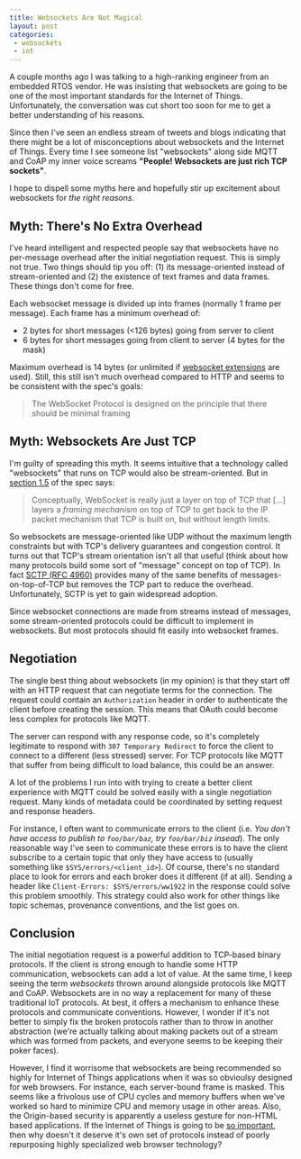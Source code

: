 ```yaml
---
title: Websockets Are Not Magical
layout: post
categories:
 - websockets
 - iot
---
```



A couple months ago I was talking to a high-ranking engineer from an embedded RTOS 
vendor. He was insisting that websockets are going to be one of the most important
standards for the Internet of Things. Unfortunately, the conversation was cut short
too soon for me to get a better understanding of his reasons.

Since then I've seen an endless stream of tweets and blogs indicating that there might be 
a lot of misconceptions about websockets and the Internet of Things. Every time I
see someone list "websockets" along side MQTT and CoAP my inner voice screams
**"People! Websockets are just rich TCP sockets"**. 

I hope to dispell some myths here and hopefully stir up excitement about websockets 
for _the right reasons_.


Myth: There's No Extra Overhead
-------------------------------

I've heard intelligent and respected people say that websockets have no per-message 
overhead after the initial negotiation request. This is simply not true. Two things 
should tip you off: (1) its message-oriented instead of stream-oriented and (2) the 
existence of text frames and data frames. These things don't come for free.

Each websocket message is divided up into frames (normally 1 frame per message). 
Each frame has a minimum overhead of:

* 2 bytes for short messages (<126 bytes) going from server to client
* 6 bytes for short messages going from client to server (4 bytes for the mask)

Maximum overhead is 14 bytes (or unlimited if [websocket extensions][0] are used). Still,
this still isn't much overhead compared to HTTP and seems to be consistent with the 
spec's goals:

> The WebSocket Protocol is designed on the principle that there should be minimal framing


Myth: Websockets Are Just TCP
-----------------------------

I'm guilty of spreading this myth. It seems intuitive that a technology called 
"websockets" that runs on TCP would also be stream-oriented. But in [section 1.5][1]
of the spec says:

> Conceptually, WebSocket is really just a layer on top of TCP that [...] layers a 
> _framing mechanism_ on top of TCP to get back to the IP packet mechanism that TCP is 
> built on, but without length limits.

So websockets are message-oriented like UDP without the maximum length constraints 
but with TCP's delivery guarantees and congestion control. It turns out that TCP's
stream orientation isn't all that useful (think about how many protocols build some
sort of "message" concept on top of TCP). In fact [SCTP (RFC 4960)][2] provides many
of the same benefits of messages-on-top-of-TCP but removes the TCP part to reduce 
the overhead. Unfortunately, SCTP is yet to gain widespread adoption.

Since websocket connections are made from streams instead of messages, some 
stream-oriented protocols could be difficult to implement in websockets. But most 
protocols should fit easily into websocket frames.


Negotiation
-----------

The single best thing about websockets (in my opinion) is that they start off with an 
HTTP request that can negotiate terms for the connection. The request could 
contain an `Authorization` header in order to authenticate the client before creating 
the session. This means that OAuth could become less complex for protocols like MQTT.

The server can respond with any response code, so it's completely legitimate to 
respond with `307 Temporary Redirect` to force the client to connect to a different
(less stressed) server. For TCP protocols like MQTT that suffer from being difficult 
to load balance, this could be an answer.

A lot of the problems I run into with trying to create a better client experience with
MQTT could be solved easily with a single negotiation request. Many kinds of metadata
could be coordinated by setting request and response headers. 

For instance, I often want to communicate errors to the client (i.e. _You don't have 
access to publish to `foo/bar/baz`, try `foo/bar/biz` insead_). The only reasonable 
way I've seen to communicate these errors is to have the client subscribe to a certain 
topic that only they have access to (usually something like `$SYS/errors/<client_id>`). 
Of course, there's no standard place to look for errors and each broker does it 
different (if at all). Sending a header like `Client-Errors: $SYS/errors/ww1922` in
the response could solve this problem smoothly. This strategy could also work for other 
things like topic schemas, provenance conventions, and the list goes on.


Conclusion
----------

The initial negotiation request is a powerful addition to TCP-based binary protocols.
If the client is strong enough to handle some HTTP communication, websockets can add
a lot of value. At the same time, I keep seeing the term _websockets_ thrown around
alongside protocols like MQTT and CoAP. Websockets are in no way a replacement for
many of these traditional IoT protocols. At best, it offers a mechanism to enhance
these protocols and communicate conventions. However, I wonder if it's not better to
simply fix the broken protocols rather than to throw in another abstraction (we're actually
talking about making packets out of a stream which was formed from packets, and 
everyone seems to be keeping their poker faces).

However, I find it worrisome that websockets are being recommended so highly for Internet of
Things applications when it was so obvioulsy designed for web browsers. For instance,
each server-bound frame is masked. This seems like a frivolous use of CPU cycles 
and memory buffers when we've worked so hard to minimize CPU and memory usage in
other areas. Also, the Origin-based security is apparently a useless gesture for 
non-HTML based applications. If the Internet of Things is going to be [so important][3],
then why doesn't it deserve it's own set of protocols instead of poorly repurposing
highly specialized web browser technology?


 [0]: https://tools.ietf.org/html/draft-ietf-hybi-permessage-compression-19
 [1]: https://tools.ietf.org/html/rfc6455#section-1.5
 [2]: https://tools.ietf.org/html/rfc4960
 [3]: http://www.gartner.com/newsroom/id/2636073

